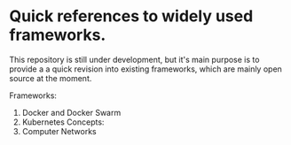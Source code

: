 # Quick references to widely used frameworks.

This repository is still under development, but it's main purpose is to provide a a quick revision into existing frameworks, which are mainly open source at the moment.

Frameworks: 
1. Docker and Docker Swarm
2. Kubernetes
Concepts:
1. Computer Networks
